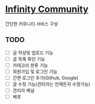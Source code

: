# [Infinity Community](https://github.com/Infinity-Soft/Infinity-Community)

간단한 커뮤니티 서비스 구성

## TODO

- [ ] 글 작성및 업로드 기능
- [ ] 글 목록 확인 기능
- [ ] 카테고리 분류 기능
- [ ] 회원가입 및 로그인 기능
- [ ] 간편 로그인 추가(Github, Google)
- [ ] 글 수정 기능(관리자는 언제든지 수정가능)
- [ ] 관리자 패널
- [ ] 배포
